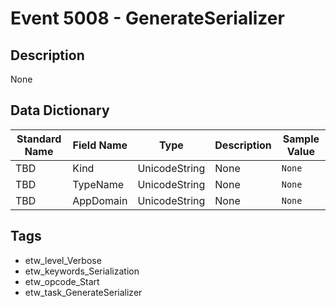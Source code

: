 # Event 5008 - GenerateSerializer

## Description
None

## Data Dictionary
|Standard Name|Field Name|Type|Description|Sample Value|
|---|---|---|---|---|
|TBD|Kind|UnicodeString|None|`None`|
|TBD|TypeName|UnicodeString|None|`None`|
|TBD|AppDomain|UnicodeString|None|`None`|

## Tags
* etw_level_Verbose
* etw_keywords_Serialization
* etw_opcode_Start
* etw_task_GenerateSerializer